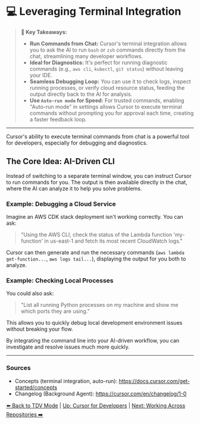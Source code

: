 # 💻 Leveraging Terminal Integration

> **🔑 Key Takeaways:**
> 
> - **Run Commands from Chat:** Cursor's terminal integration allows you to ask the AI to run `bash` or `zsh` commands directly from the chat, streamlining many developer workflows.
> - **Ideal for Diagnostics:** It's perfect for running diagnostic commands (e.g., `aws cli`, `kubectl`, `git status`) without leaving your IDE.
> - **Seamless Debugging Loop:** You can use it to check logs, inspect running processes, or verify cloud resource status, feeding the output directly back to the AI for analysis.
> - **Use `Auto-run mode` for Speed:** For trusted commands, enabling "Auto-run mode" in settings allows Cursor to execute terminal commands without prompting you for approval each time, creating a faster feedback loop.

---

Cursor's ability to execute terminal commands from chat is a powerful tool for developers, especially for debugging and diagnostics.

## The Core Idea: AI-Driven CLI

Instead of switching to a separate terminal window, you can instruct Cursor to run commands for you. The output is then available directly in the chat, where the AI can analyze it to help you solve problems.

### Example: Debugging a Cloud Service
Imagine an AWS CDK stack deployment isn't working correctly. You can ask:

> "Using the AWS CLI, check the status of the Lambda function 'my-function' in us-east-1 and fetch its most recent CloudWatch logs."

Cursor can then generate and run the necessary commands (`aws lambda get-function...`, `aws logs tail...`), displaying the output for you both to analyze.

### Example: Checking Local Processes
You could also ask:
> "List all running Python processes on my machine and show me which ports they are using."

This allows you to quickly debug local development environment issues without breaking your flow.

By integrating the command line into your AI-driven workflow, you can investigate and resolve issues much more quickly.

---

### Sources

- Concepts (terminal integration, auto-run): https://docs.cursor.com/get-started/concepts
- Changelog (Background Agent): https://cursor.com/en/changelog/1-0

[⬅️ Back to TDV Mode](./03a-Mode-Spotlight-TDV.md) | [Up: Cursor for Developers](./README.md) | [Next: Working Across Repositories ➡️](./05-Working-Across-Repositories.md) 